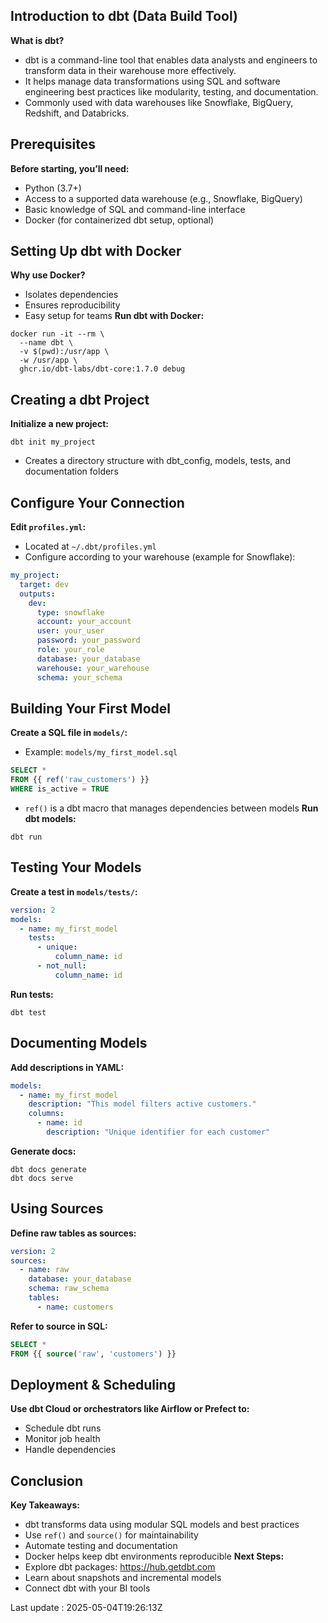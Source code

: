 ## Introduction to dbt (Data Build Tool)
**What is dbt?**
- dbt is a command-line tool that enables data analysts and engineers to transform data in their warehouse more effectively.
- It helps manage data transformations using SQL and software engineering best practices like modularity, testing, and documentation.
- Commonly used with data warehouses like Snowflake, BigQuery, Redshift, and Databricks.
## Prerequisites
**Before starting, you’ll need:**
- Python (3.7+)
- Access to a supported data warehouse (e.g., Snowflake, BigQuery)
- Basic knowledge of SQL and command-line interface
- Docker (for containerized dbt setup, optional)
## Setting Up dbt with Docker
**Why use Docker?**
- Isolates dependencies
- Ensures reproducibility
- Easy setup for teams
**Run dbt with Docker:**
```
docker run -it --rm \
  --name dbt \
  -v $(pwd):/usr/app \
  -w /usr/app \
  ghcr.io/dbt-labs/dbt-core:1.7.0 debug
```
## Creating a dbt Project
**Initialize a new project:**
```
dbt init my_project
```
- Creates a directory structure with dbt_config, models, tests, and documentation folders
## Configure Your Connection
**Edit `profiles.yml`:**
- Located at `~/.dbt/profiles.yml`
- Configure according to your warehouse (example for Snowflake):
```yaml
my_project:
  target: dev
  outputs:
    dev:
      type: snowflake
      account: your_account
      user: your_user
      password: your_password
      role: your_role
      database: your_database
      warehouse: your_warehouse
      schema: your_schema
```
## Building Your First Model
**Create a SQL file in `models/`:**
- Example: `models/my_first_model.sql`
```sql
SELECT *
FROM {{ ref('raw_customers') }}
WHERE is_active = TRUE
```
- `ref()` is a dbt macro that manages dependencies between models
**Run dbt models:**
```
dbt run
```
## Testing Your Models
**Create a test in `models/tests/`:**
```yaml
version: 2
models:
  - name: my_first_model
    tests:
      - unique:
          column_name: id
      - not_null:
          column_name: id
```
**Run tests:**
```
dbt test
```
## Documenting Models
**Add descriptions in YAML:**
```yaml
models:
  - name: my_first_model
    description: "This model filters active customers."
    columns:
      - name: id
        description: "Unique identifier for each customer"
```
**Generate docs:**
```
dbt docs generate
dbt docs serve
```
## Using Sources
**Define raw tables as sources:**
```yaml
version: 2
sources:
  - name: raw
    database: your_database
    schema: raw_schema
    tables:
      - name: customers
```
**Refer to source in SQL:**
```sql
SELECT *
FROM {{ source('raw', 'customers') }}
```
## Deployment & Scheduling
**Use dbt Cloud or orchestrators like Airflow or Prefect to:**
- Schedule dbt runs
- Monitor job health
- Handle dependencies
## Conclusion
**Key Takeaways:**
- dbt transforms data using modular SQL models and best practices
- Use `ref()` and `source()` for maintainability
- Automate testing and documentation
- Docker helps keep dbt environments reproducible
**Next Steps:**
- Explore dbt packages: https://hub.getdbt.com
- Learn about snapshots and incremental models
- Connect dbt with your BI tools


Last update : 2025-05-04T19:26:13Z
